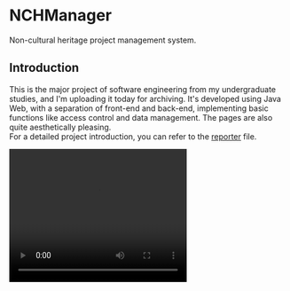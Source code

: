 # NCHManager

Non-cultural heritage project management system.

## Introduction

This is the major project of software engineering from my undergraduate studies, and I'm uploading it today for archiving. It's developed using Java Web, with a separation of front-end and back-end, implementing basic functions like access control and data management. The pages are also quite aesthetically pleasing.  
For a detailed project introduction, you can refer to the [reporter](./reporter.pdf) file.  

<video width="320" height="240" controls>
  <source src="introduction.mp4" type="video/mp4">
  Your browser does not support the video tag.
</video>